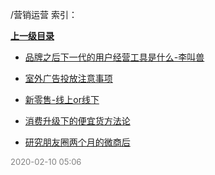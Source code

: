 /营销运营 索引：


**[上一级目录](/index.md)**

- [品牌之后下一代的用户经营工具是什么-李叫兽](/营销运营/品牌之后下一代的用户经营工具是什么-李叫兽.md)

- [室外广告投放注意事项](/营销运营/室外广告投放注意事项.md)

- [新零售-线上or线下](/营销运营/新零售-线上or线下.md)

- [消费升级下的便宜货方法论](/营销运营/消费升级下的便宜货方法论.md)

- [研究朋友圈两个月的微商后](/营销运营/研究朋友圈两个月的微商后.md)


<font size=2 color='grey'> 2020-02-10 05:06 </font>